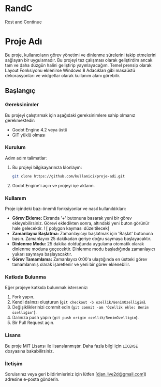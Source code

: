 # RandC
 Rest and Continue 
# Proje Adı

Bu proje, kullanıcıların görev yönetimi ve dinlenme sürelerini takip etmelerini sağlayan bir uygulamadır.
Bu projeyi tez çalışması olarak geliştirdim ancak tam ve daha düzgün halini geliştirip yayınlayacağım. 
Temel prensip olarak Layout Fonksiyonu eklenirse Windows 8 Adacıkları gibi masaüstü dekorasyonları ve widgetlar olarak kullanım alanı görebilir.

## Başlangıç

### Gereksinimler

Bu projeyi çalıştırmak için aşağıdaki gereksinimlere sahip olmanız gerekmektedir:

- Godot Engine 4.2 veya üstü
- GIT yüklü olması

### Kurulum

Adım adım talimatlar:

1. Bu projeyi bilgisayarınıza klonlayın:
    ```sh
    git clone https://github.com/kullanici/proje-adi.git
    ```
   
2. Godot Engine'i açın ve projeyi içe aktarın.

### Kullanım

Proje içindeki bazı önemli fonksiyonlar ve nasıl kullanıldıkları:

- **Görev Ekleme:** Ekranda '+' butonuna basarak yeni bir görev ekleyebilirsiniz. Görevi ekledikten sonra, altındaki yeni buton görünür hale gelecektir. ! [ polygon kayması düzeltilecek]
- **Zamanlayıcı Başlatma:** Zamanlayıcıyı başlatmak için 'Başlat' butonuna basın. Zamanlayıcı 25 dakikadan geriye doğru saymaya başlayacaktır.
- **Dinlenme Modu:** 25 dakika dolduğunda uygulama otomatik olarak dinlenme moduna geçecektir. Dinlenme modu başladığında zamanlayıcı yukarı saymaya başlayacaktır.
- **Görev Tamamlama:** Zamanlayıcı 0:00'a ulaştığında en üstteki görev tamamlanmış olarak işaretlenir ve yeni bir görev eklenebilir.

### Katkıda Bulunma

Eğer projeye katkıda bulunmak isterseniz:

1. Fork yapın.
2. Kendi dalınızı oluşturun (`git checkout -b ozellik/BenimOzelligim`).
3. Değişikliklerinizi commit edin (`git commit -am 'Özellik ekle: Benim özelliğim'`).
4. Dalınıza push yapın (`git push origin ozellik/BenimOzelligim`).
5. Bir Pull Request açın.

### Lisans

Bu proje MIT Lisansı ile lisanslanmıştır. Daha fazla bilgi için `LICENSE` dosyasına bakabilirsiniz.

### İletişim

Sorularınız veya geri bildirimleriniz için lütfen [djan.live2d@gmail.com]) adresine e-posta gönderin.
